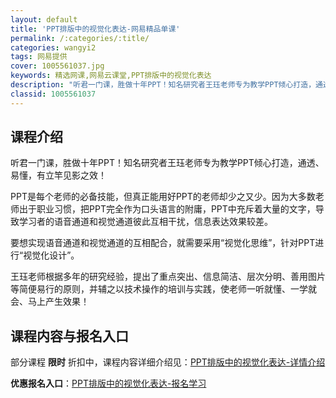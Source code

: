 ```yaml
---
layout: default
title: 'PPT排版中的视觉化表达-网易精品单课'
permalink: /:categories/:title/
categories: wangyi2
tags: 网易提供
cover: 1005561037.jpg
keywords: 精选网课,网易云课堂,PPT排版中的视觉化表达
description: "听君一门课，胜做十年PPT！知名研究者王珏老师专为教学PPT倾心打造，通透、易懂，有立竿见影之效！PPT是每个老师的必备技能，但真正能用好PPT的老师却少之又少。因为大多数老师出于职业习惯，"
classid: 1005561037
---
```


## 课程介绍

听君一门课，胜做十年PPT！知名研究者王珏老师专为教学PPT倾心打造，通透、易懂，有立竿见影之效！

PPT是每个老师的必备技能，但真正能用好PPT的老师却少之又少。因为大多数老师出于职业习惯，把PPT完全作为口头语言的附庸，PPT中充斥着大量的文字，导致学习者的语音通道和视觉通道彼此互相干扰，信息表达效果较差。

要想实现语音通道和视觉通道的互相配合，就需要采用“视觉化思维”，针对PPT进行“视觉化设计”。

王珏老师根据多年的研究经验，提出了重点突出、信息简洁、层次分明、善用图片等简便易行的原则，并辅之以技术操作的培训与实践，使老师一听就懂、一学就会、马上产生效果！

## 课程内容与报名入口

部分课程 **限时** 折扣中，课程内容详细介绍见：[PPT排版中的视觉化表达-详情介绍](https://study.163.com/course/introduction/1005561037.htm?share=1&shareId=1025206652&utm_campaign=share&utm_medium=iphoneShare&utm_source=&utm_u=1025206652)

**优惠报名入口**：[PPT排版中的视觉化表达-报名学习](https://study.163.com/course/introduction/1005561037.htm?share=1&shareId=1025206652&utm_campaign=share&utm_medium=iphoneShare&utm_source=&utm_u=1025206652)

